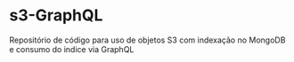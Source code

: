 # s3-GraphQL
Repositório de código para uso de objetos S3 com indexação no MongoDB e consumo do indice via GraphQL
